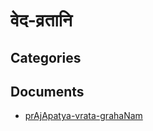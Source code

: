 # वेद-व्रतानि


## Categories


## Documents
- [prAjApatya-vrata-grahaNam](prAjApatya-vrata-grahaNam.pdf)
